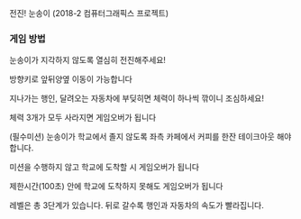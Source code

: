 ﻿전진! 눈송이
(2018-2 컴퓨터그래픽스 프로젝트)

### 게임 방법

눈송이가 지각하지 않도록 열심히 전진해주세요!

방향키로 앞뒤양옆 이동이 가능합니다

지나가는 행인, 달려오는 자동차에 부딪히면 체력이 하나씩 깎이니 조심하세요!

체력 3개가 모두 사라지면 게임오버가 됩니다

(필수미션) 눈송이가 학교에서 졸지 않도록 좌측 카페에서 커피를 한잔 테이크아웃 해야합니다.

미션을 수행하지 않고 학교에 도착할 시 게임오버가 됩니다

제한시간(100초) 안에 학교에 도착하지 못해도 게임오버가 됩니다

레벨은 총 3단계가 있습니다. 뒤로 갈수록 행인과 자동차의 속도가 빨라집니다.